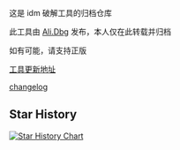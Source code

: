 这是 idm 破解工具的归档仓库

此工具由 [Ali.Dbg](https://ckk.ir/) 发布，本人仅在此转载并归档

如有可能，请支持正版

[工具更新地址](https://idm.ckk.ir/)

[changelog](./Changelog.txt)

## Star History

[![Star History Chart](https://api.star-history.com/svg?repos=YuHuanTin/IDM_Cracker&type=Date)](https://star-history.com/#YuHuanTin/IDM_Cracker&Date)
